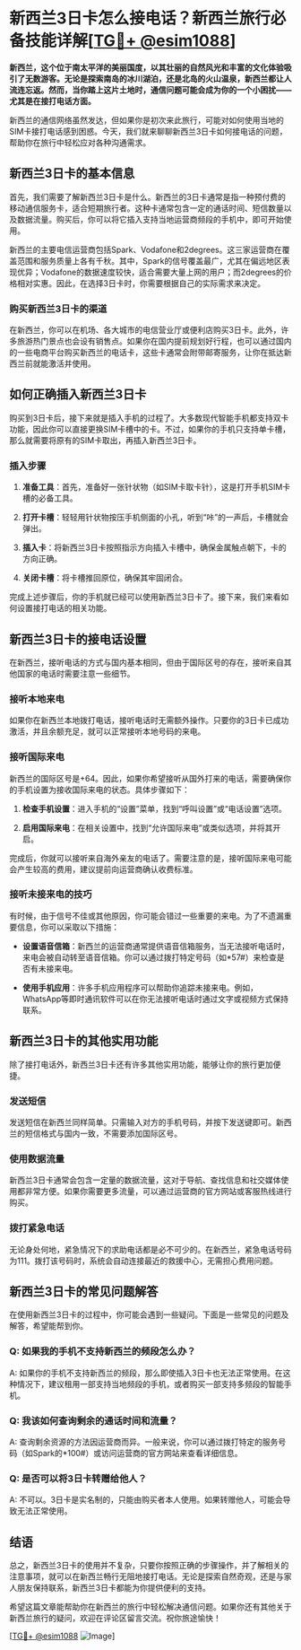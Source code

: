 # 新西兰3日卡怎么接电话？新西兰旅行必备技能详解[[TG💪+ @esim1088](https://t.me/s/esim1088)]

**新西兰，这个位于南太平洋的美丽国度，以其壮丽的自然风光和丰富的文化体验吸引了无数游客。无论是探索南岛的冰川湖泊，还是北岛的火山温泉，新西兰都让人流连忘返。然而，当你踏上这片土地时，通信问题可能会成为你的一个小困扰——尤其是在接打电话方面。**

新西兰的通信网络虽然发达，但如果你是初次来此旅行，可能对如何使用当地的SIM卡接打电话感到困惑。今天，我们就来聊聊新西兰3日卡如何接电话的问题，帮助你在旅行中轻松应对各种沟通需求。

## **新西兰3日卡的基本信息**

首先，我们需要了解新西兰3日卡是什么。新西兰的3日卡通常是指一种预付费的移动通信服务卡，适合短期旅行者。这种卡通常包含一定的通话时间、短信数量以及数据流量。购买后，你可以将它插入支持当地运营商频段的手机中，即可开始使用。

新西兰的主要电信运营商包括Spark、Vodafone和2degrees。这三家运营商在覆盖范围和服务质量上各有千秋。其中，Spark的信号覆盖最广，尤其在偏远地区表现优异；Vodafone的数据速度较快，适合需要大量上网的用户；而2degrees的价格相对实惠。因此，在选择3日卡时，你需要根据自己的实际需求来决定。

### **购买新西兰3日卡的渠道**

在新西兰，你可以在机场、各大城市的电信营业厅或便利店购买3日卡。此外，许多旅游热门景点也会设有销售点。如果你在国内提前规划好行程，也可以通过国内的一些电商平台购买新西兰的电话卡，这些卡通常会附带邮寄服务，让你在抵达新西兰前就能激活并使用。

## **如何正确插入新西兰3日卡**

购买到3日卡后，接下来就是插入手机的过程了。大多数现代智能手机都支持双卡功能，因此你可以直接更换SIM卡槽中的卡。不过，如果你的手机只支持单卡槽，那么就需要将原有的SIM卡取出，再插入新西兰3日卡。

### **插入步骤**

1. **准备工具**：首先，准备好一张针状物（如SIM卡取卡针），这是打开手机SIM卡槽的必备工具。
   
2. **打开卡槽**：轻轻用针状物按压手机侧面的小孔，听到“咔”的一声后，卡槽就会弹出。
   
3. **插入卡**：将新西兰3日卡按照指示方向插入卡槽中，确保金属触点朝下，卡的方向正确。
   
4. **关闭卡槽**：将卡槽推回原位，确保其牢固闭合。

完成上述步骤后，你的手机就已经可以使用新西兰3日卡了。接下来，我们来看如何设置接打电话的相关功能。

## **新西兰3日卡的接电话设置**

在新西兰，接听电话的方式与国内基本相同，但由于国际区号的存在，接听来自其他国家的电话时需要注意一些细节。

### **接听本地来电**

如果你在新西兰本地拨打电话，接听电话时无需额外操作。只要你的3日卡已成功激活，并且余额充足，就可以正常接听本地号码的来电。

### **接听国际来电**

新西兰的国际区号是+64。因此，如果你希望接听从国外打来的电话，需要确保你的手机设置为接收国际来电的状态。具体步骤如下：

1. **检查手机设置**：进入手机的“设置”菜单，找到“呼叫设置”或“电话设置”选项。
   
2. **启用国际来电**：在相关设置中，找到“允许国际来电”或类似选项，并将其开启。

完成后，你就可以接听来自海外亲友的电话了。需要注意的是，接听国际来电可能会产生较高的费用，建议提前向运营商确认收费标准。

### **接听未接来电的技巧**

有时候，由于信号不佳或其他原因，你可能会错过一些重要的来电。为了不遗漏重要信息，你可以采取以下措施：

- **设置语音信箱**：新西兰的运营商通常提供语音信箱服务，当无法接听电话时，来电会被自动转至语音信箱。你可以通过拨打特定号码（如*57#）来检查是否有未接来电。
  
- **使用手机应用**：许多手机应用程序可以帮助你追踪未接来电。例如，WhatsApp等即时通讯软件可以在你无法接听电话时通过文字或视频方式保持联系。

## **新西兰3日卡的其他实用功能**

除了接打电话外，新西兰3日卡还有许多其他实用功能，能够让你的旅行更加便捷。

### **发送短信**

发送短信在新西兰同样简单。只需输入对方的手机号码，并按下发送键即可。新西兰的短信格式与国内一致，不需要添加国际区号。

### **使用数据流量**

新西兰3日卡通常会包含一定量的数据流量，这对于导航、查找信息和社交媒体使用都非常方便。如果你需要更多流量，可以通过运营商的官方网站或客服热线进行购买。

### **拨打紧急电话**

无论身处何地，紧急情况下的求助电话都是必不可少的。在新西兰，紧急电话号码为111。拨打该号码时，系统会自动连接最近的救援中心，无需担心费用问题。

## **新西兰3日卡的常见问题解答**

在使用新西兰3日卡的过程中，你可能会遇到一些疑问。下面是一些常见的问题及解答，希望能帮到你。

### **Q: 如果我的手机不支持新西兰的频段怎么办？**
A: 如果你的手机不支持新西兰的频段，那么即使插入3日卡也无法正常使用。在这种情况下，建议租用一部支持当地频段的手机，或者购买一部支持多频段的智能手机。

### **Q: 我该如何查询剩余的通话时间和流量？**
A: 查询剩余资源的方法因运营商而异。一般来说，你可以通过拨打特定的服务号码（如Spark的*100#）或访问运营商的官方网站来查看详细信息。

### **Q: 是否可以将3日卡转赠给他人？**
A: 不可以。3日卡是实名制的，只能由购买者本人使用。如果转赠他人，可能会导致无法正常使用。

## **结语**

总之，新西兰3日卡的使用并不复杂，只要你按照正确的步骤操作，并了解相关的注意事项，就可以在新西兰畅行无阻地接打电话。无论是探索自然奇观，还是与家人朋友保持联系，新西兰3日卡都能为你提供便利的支持。

希望这篇文章能帮助你在新西兰的旅行中轻松解决通信问题。如果你还有其他关于新西兰旅行的疑问，欢迎在评论区留言交流。祝你旅途愉快！

[[TG💪+ @esim1088](https://t.me/s/esim1088) ![Image](https://i.postimg.cc/4NQfJmqS/Snipaste-2025-05-13-00-14-12.png)]